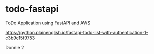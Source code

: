 # todo-fastapi
ToDo Application using FastAPI and AWS

https://python.plainenglish.io/fastapi-todo-list-with-authentication-1-c3b9c15f9753

Donnie 2
